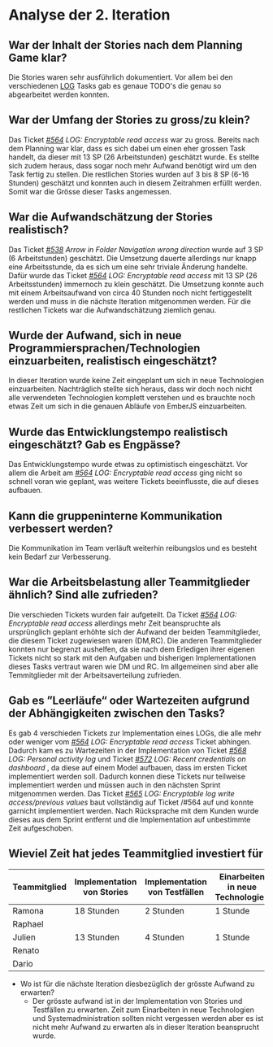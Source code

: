 # Analyse der 2. Iteration
## War der Inhalt der Stories nach dem Planning Game klar?
Die Stories waren sehr ausführlich dokumentiert. Vor allem bei den verschiedenen [LOG](https://github.com/puzzle-bbt/kon-cryptopus-access-log-history/blob/main/README.md#log-page-minimal-example) Tasks gab es genaue TODO's die genau so abgearbeitet werden konnten.
## War der Umfang der Stories zu gross/zu klein?
Das Ticket _[#564](https://github.com/puzzle/cryptopus/issues/564) LOG: Encryptable read access_ war zu gross. Bereits nach dem Planning war klar, dass es sich dabei um einen eher grossen Task handelt, da dieser mit 13 SP (26 Arbeitstunden) geschätzt wurde. Es stellte sich zudem heraus, dass sogar noch mehr Aufwand benötigt wird um den Task fertig zu stellen.
Die restlichen Stories wurden auf 3 bis 8 SP (6-16 Stunden) geschätzt und konnten auch in diesem Zeitrahmen erfüllt werden. Somit war die Grösse dieser Tasks angemessen.
## War die Aufwandschätzung der Stories realistisch?
Das Ticket _[#538](https://github.com/puzzle/cryptopus/issues/538) Arrow in Folder Navigation wrong direction_ wurde auf 3 SP (6 Arbeitstunden) geschätzt. Die Umsetzung dauerte allerdings nur knapp eine Arbeitsstunde, da es sich um eine sehr triviale Änderung handelte.
Dafür wurde das Ticket _[#564](https://github.com/puzzle/cryptopus/issues/564) LOG: Encryptable read access_ mit 13 SP (26 Arbeitsstunden)  immernoch zu klein geschätzt. Die Umsetzung konnte auch mit einem Arbeitsaufwand von circa 40 Stunden noch nicht fertiggestellt werden und muss in die nächste Iteration mitgenommen werden.
Für die restlichen Tickets war die Aufwandschätzung ziemlich genau.
## Wurde der Aufwand, sich in neue Programmiersprachen/Technologien einzuarbeiten, realistisch eingeschätzt?
In dieser Iteration wurde keine Zeit eingeplant um sich in neue Technologien einzuarbeiten. Nachträglich stellte sich heraus, dass wir doch noch nicht alle verwendeten Technologien komplett verstehen und es brauchte noch etwas Zeit um sich in die genauen Abläufe von EmberJS einzuarbeiten.
## Wurde das Entwicklungstempo realistisch eingeschätzt? Gab es Engpässe?
Das Entwicklungstempo wurde etwas zu optimistisch eingeschätzt. Vor allem die Arbeit am _[#564](https://github.com/puzzle/cryptopus/issues/564) LOG: Encryptable read access_ ging nicht so schnell voran wie geplant, was weitere Tickets beeinflusste, die auf dieses aufbauen.
## Kann die gruppeninterne Kommunikation verbessert werden?
Die Kommunikation im Team verläuft weiterhin reibungslos und es besteht kein Bedarf zur Verbesserung.
## War die Arbeitsbelastung aller Teammitglieder ähnlich? Sind alle zufrieden?
Die verschieden Tickets wurden fair aufgeteilt. Da Ticket _[#564](https://github.com/puzzle/cryptopus/issues/564) LOG: Encryptable read access_ allerdings mehr Zeit beanspruchte als ursprünglich geplant erhöhte sich der Aufwand der beiden Teammitglieder, die diesem Ticket zugewiesen waren (DM,RC). Die anderen Teammitglieder konnten nur begrenzt aushelfen, da sie nach dem Erledigen ihrer eigenen Tickets nicht so stark mit den Aufgaben und bisherigen Implementationen dieses Tasks vertraut waren wie 
DM und RC. Im allgemeinen sind aber alle Temmitglieder mit der Arbeitsaverteilung zufrieden.
## Gab es ”Leerläufe“ oder Wartezeiten aufgrund der Abhängigkeiten zwischen den Tasks?
Es gab 4 verschieden Tickets zur Implementation eines LOGs, die alle mehr oder weniger vom _[#564](https://github.com/puzzle/cryptopus/issues/564) LOG: Encryptable read access_ Ticket abhingen. Dadurch kam es zu Wartezeiten in der Implementation von Ticket _[#568](https://github.com/puzzle/cryptopus/issues/568) LOG: Personal activity log_ 
und Ticket _[#572](https://github.com/puzzle/cryptopus/issues/572) LOG: Recent credentials on dashboard_ , da diese auf einem Model aufbauen, dass im ersten Ticket implementiert werden soll. Dadurch konnen diese Tickets nur teilweise implementiert werden und müssen auch in den nächsten Sprint mitgenommen werden. Das Ticket _[#565](https://github.com/puzzle/cryptopus/issues/565) LOG: Encryptable log write access/previous values_ 
baut vollständig auf Ticket /#564 auf und konnte garnicht implementiert werden. Nach Rücksprache mit dem Kunden wurde dieses aus dem Sprint entfernt und die Implementation auf unbestimmte Zeit aufgeschoben.
## Wieviel Zeit hat jedes Teammitglied investiert für

Teammitglied| Implementation von Stories | Implementation von Testfällen | Einarbeiten in neue Technologien  | Systemadministration (Setup Cryptopus) |
|-----------|----------------------------|-------------------------------|-----------------------------------|----------------------|
|Ramona     | 18 Stunden                  | 2 Stunden                    |  1 Stunde                         | 1 Stunde           |
|Raphael    |                             |                              |                                   |           |
|Julien     | 13 Stunden                  | 4 Stunden                    |  1 Stunde                         | 3 Stunden          |
|Renato     |                             |                              |                                   |           |
|Dario      |                             |                              |                                   |           |

  * Wo ist für die nächste Iteration diesbezüglich der grösste Aufwand zu erwarten? 
    * Der grösste aufwand ist in der Implementation von Stories und Testfällen zu erwarten. Zeit zum Einarbeiten in neue Technologien und Systemadministration sollten nicht vergessen werden aber es ist nicht mehr Aufwand zu erwarten als in dieser Iteration beansprucht wurde.
